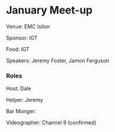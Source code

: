# January Meet-up

Venue: EMC Isilon

Sponsor: IGT

Food: IGT

Speakers: Jeremy Foster, Jamon Ferguson


### Roles

Host: Dale

Helper: Jeremy

Bar Monger: 

Videographer: Channel 9 (confirmed)

